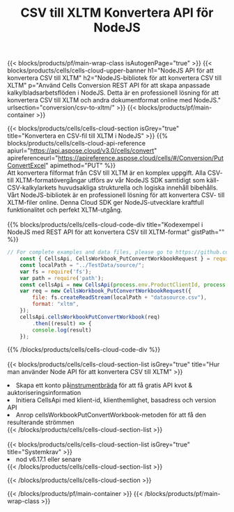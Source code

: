 ﻿---
title:  CSV till XLTM Konvertera API för NodeJS
description:  Använder Aspose.Cells Cloud SDK för NodeJS för att konvertera fil i CSV-format till fil i XLTM-format.
url: /sv/nodejs/conversion/csv-to-xltm/
---
{{< blocks/products/pf/main-wrap-class isAutogenPage="true" >}}
{{< blocks/products/cells/cells-cloud-upper-banner h1="NodeJS API för att konvertera CSV till XLTM" h2="NodeJS-bibliotek för att konvertera CSV till XLTM" p="Använd Cells Conversion REST API för att skapa anpassade kalkylbladsarbetsflöden i NodeJS. Detta är en professionell lösning för att konvertera CSV till XLTM och andra dokumentformat online med NodeJS." urlsection="conversion/csv-to-xltm/" >}}
{{< blocks/products/pf/main-container >}}

{{< blocks/products/cells/cells-cloud-section isGrey="true" title="Konvertera en CSV-fil till XLTM i NodeJS" >}}
{{% blocks/products/cells/cells-cloud-api-reference apiurl="https://api.aspose.cloud/v3.0/cells/convert" apireferenceurl="https://apireference.aspose.cloud/cells/#/Conversion/PutConvertExcel" apimethod="PUT" %}}
<br/>
Att konvertera filformat från CSV till XLTM är en komplex uppgift. Alla CSV- till XLTM-formatövergångar utförs av vår NodeJS SDK samtidigt som käll-CSV-kalkylarkets huvudsakliga strukturella och logiska innehåll bibehålls. Vårt NodeJS-bibliotek är en professionell lösning för att konvertera CSV- till XLTM-filer online. Denna Cloud SDK ger NodeJS-utvecklare kraftfull funktionalitet och perfekt XLTM-utgång.
<br/>
<br/>
{{% blocks/products/cells/cells-cloud-code-div title="Kodexempel i NodeJS med REST API för att konvertera CSV till XLTM-format" gistPath="" %}}
 
```js
// For complete examples and data files, please go to https://github.com/aspose-cells-cloud/aspose-cells-cloud-node/
    const { CellsApi, CellsWorkbook_PutConvertWorkbookRequest } = require("asposecellscloud");
    const localPath = "../TestData/source/";
    var fs = require('fs');
    var path = require('path');
    const cellsApi = new CellsApi(process.env.ProductClientId, process.env.ProductClientSecret);
    var req = new CellsWorkbook_PutConvertWorkbookRequest({
        file: fs.createReadStream(localPath + "datasource.csv"),
        format: "xltm",
    });
    cellsApi.cellsWorkbookPutConvertWorkbook(req)
        .then((result) => {
        console.log(result)
    });
```
 
{{% /blocks/products/cells/cells-cloud-code-div %}}
<br/>
<br/>
{{< blocks/products/cells/cells-cloud-section-list isGrey="true" title="Hur man använder Node API för att konvertera CSV till XLTM" >}}
<li> Skapa ett konto på<a href="https://dashboard.aspose.cloud/">instrumentbräda</a> för att få gratis API kvot & auktoriseringsinformation</li>
<li>Initiera CellsApi med klient-id, klienthemlighet, basadress och version API</li>
<li>Anrop cellsWorkbookPutConvertWorkbook-metoden för att få den resulterande strömmen</li>
{{< /blocks/products/cells/cells-cloud-section-list >}}
<br/>
<br/>
{{< blocks/products/cells/cells-cloud-section-list isGrey="true" title="Systemkrav" >}}
<li>nod v6.17.1 eller senare</li>
{{< /blocks/products/cells/cells-cloud-section-list >}}

{{< /blocks/products/cells/cells-cloud-section >}}

{{< /blocks/products/pf/main-container >}}
{{< /blocks/products/pf/main-wrap-class >}}
